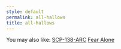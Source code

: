 ```yaml
---
style: default
permalink: all-hallows
title: all-hallows
---
```

You may also like:
[SCP-138-ARC](http://scp-wiki.net/scp-138-arc)
[Fear Alone](http://scp-wiki.net/fear-alone)